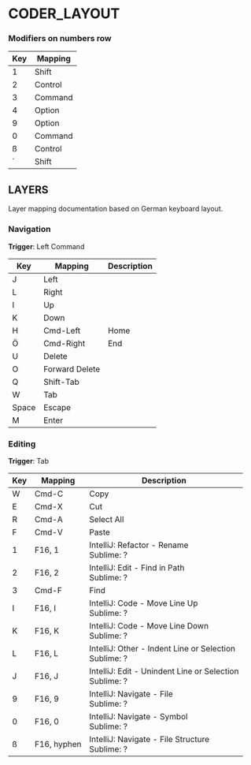 # CODER_LAYOUT


### Modifiers on numbers row

 Key | Mapping
  --- | ---- 
 1 | Shift  
 2 | Control 
 3 | Command
 4 | Option
 9 | Option
 0 | Command
 ß | Control
 ` | Shift

## LAYERS

Layer mapping documentation based on German keyboard layout.

### Navigation

**Trigger**: Left Command

 Key | Mapping | Description
  --- | ---- | ----
 J | Left | 
 L | Right | 
 I | Up | 
 K | Down | 
 H | Cmd-Left | Home 
 Ö | Cmd-Right | End
 U | Delete |
 O | Forward Delete |
 Q | Shift-Tab | 
 W | Tab |
 Space | Escape |
 M | Enter |

### Editing

**Trigger**: Tab

 Key | Mapping | Description
  --- | ---- | ----
 W | Cmd-C | Copy 
 E | Cmd-X | Cut
 R | Cmd-A | Select All
 F | Cmd-V | Paste
 1 | F16, 1 | IntelliJ: Refactor - Rename <br> Sublime: ?
 2 | F16, 2 | IntelliJ: Edit - Find in Path <br> Sublime: ? 
 3 | Cmd-F | Find
 I | F16, I | IntelliJ: Code - Move Line Up <br> Sublime: ?
 K | F16, K | IntelliJ: Code - Move Line Down <br> Sublime: ?
 L | F16, L | IntelliJ: Other - Indent Line or Selection <br> Sublime: ?
 J | F16, J | IntelliJ: Edit - Unindent Line or Selection <br> Sublime: ?
 9 | F16, 9 | IntelliJ: Navigate - File <br> Sublime: ?
 0 | F16, 0 | IntelliJ: Navigate - Symbol <br> Sublime: ?
 ß | F16, hyphen | IntelliJ: Navigate - File Structure <br> Sublime: ?
